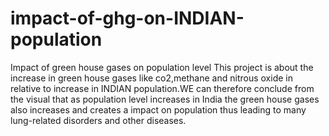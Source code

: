 # impact-of-ghg-on-INDIAN-population
Impact of green house gases on population level
This project is about the increase in green house gases like co2,methane and nitrous oxide in relative to increase in INDIAN population.WE can therefore conclude from the visual  that as population level increases in India the green house gases also increases and creates a impact on population thus leading to many lung-related disorders and other diseases.
